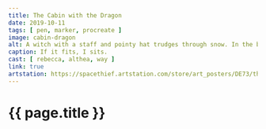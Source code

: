 ```yaml
---
title: The Cabin with the Dragon
date: 2019-10-11
tags: [ pen, marker, procreate ]
image: cabin-dragon
alt: A witch with a staff and pointy hat trudges through snow. In the background is a dragon lying on top of a cabin, watching.
caption: If it fits, I sits.
cast: [ rebecca, althea, way ]
link: true
artstation: https://spacethief.artstation.com/store/art_posters/DE73/the-cabin-with-the-dragon
---
```

# {{ page.title }}
